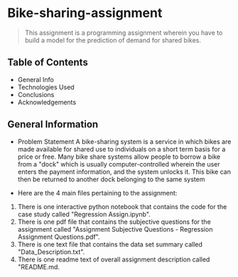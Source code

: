 # Bike-sharing-assignment

> This assignment is a programming assignment wherein you have to build a model for the prediction of demand for shared bikes.



## Table of Contents

* General Info
*	Technologies Used
*	Conclusions
*	Acknowledgements
 


## General Information

-  Problem Statement A bike-sharing system is a service in which bikes are made available for shared use to individuals on a short term basis for a price or free. Many bike share systems allow people to borrow a bike from a "dock" which is usually computer-controlled wherein the user enters the payment information, and the system unlocks it. This bike can then be returned to another dock belonging to the same system

-   Here are the 4 main files pertaining to the assignment:

1. There is one interactive python notebook that contains the code for the case study called "Regression Assign.ipynb".
2. There is one pdf file that contains the subjective questions for the assignment called "Assignment Subjective Questions - Regression Assignment Questions.pdf".
3. There is one text file that contains the data set summary called "Data_Description.txt".
4. There is one readme text of overall assignment description called "README.md.
